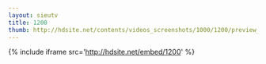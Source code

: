 ```yaml
---
layout: sieutv
title: 1200
thumb: http://hdsite.net/contents/videos_screenshots/1000/1200/preview_360p.mp4.jpg
---
```

{% include iframe src='http://hdsite.net/embed/1200' %}
 

